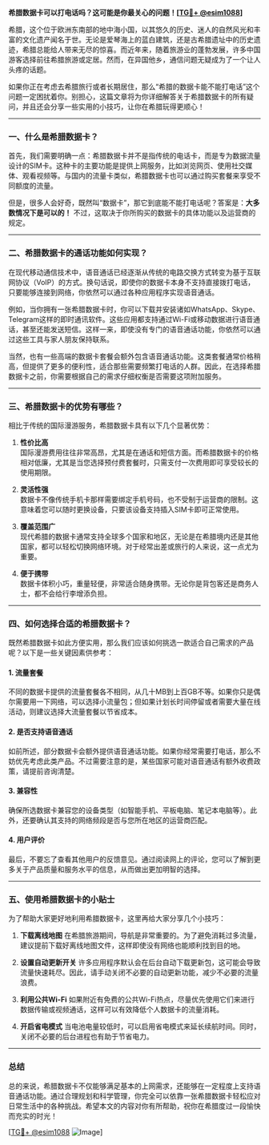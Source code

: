 **希腊数据卡可以打电话吗？这可能是你最关心的问题！[[TG💪+ @esim1088](https://t.me/s/esim1088)]**

希腊，这个位于欧洲东南部的地中海小国，以其悠久的历史、迷人的自然风光和丰富的文化遗产闻名于世。无论是爱琴海上的蓝白建筑，还是古希腊遗址中的历史遗迹，希腊总能给人带来无尽的惊喜。而近年来，随着旅游业的蓬勃发展，许多中国游客选择前往希腊旅游或定居。然而，在异国他乡，通信问题无疑成为了一个让人头疼的话题。

如果你正在考虑去希腊旅行或者长期居住，那么“希腊的数据卡能不能打电话”这个问题一定困扰着你。别担心，这篇文章将为你详细解答关于希腊数据卡的所有疑问，并且还会分享一些实用的小技巧，让你在希腊玩得更顺心！

---

### 一、什么是希腊数据卡？

首先，我们需要明确一点：希腊数据卡并不是指传统的电话卡，而是专为数据流量设计的SIM卡。这种卡的主要功能是提供上网服务，比如浏览网页、使用社交媒体、观看视频等。与国内的流量卡类似，希腊数据卡也可以通过购买套餐来享受不同额度的流量。

但是，很多人会好奇，既然叫“数据卡”，那它到底能不能打电话呢？答案是：**大多数情况下是可以的！** 不过，这取决于你所购买的数据卡的具体功能以及运营商的规定。

---

### 二、希腊数据卡的通话功能如何实现？

在现代移动通信技术中，语音通话已经逐渐从传统的电路交换方式转变为基于互联网协议（VoIP）的方式。换句话说，即使你的数据卡本身不支持直接拨打电话，只要能够连接到网络，你依然可以通过各种应用程序实现语音通话。

例如，当你拥有一张希腊数据卡时，你可以下载并安装诸如WhatsApp、Skype、Telegram这样的即时通讯软件。这些应用都支持通过Wi-Fi或移动数据进行语音通话，甚至还能发送短信。这样一来，即使没有专门的语音通话功能，你依然可以通过这些工具与家人朋友保持联系。

当然，也有一些高端的数据卡套餐会额外包含语音通话功能。这类套餐通常价格稍高，但提供了更多的便利性，适合那些需要频繁打电话的人群。因此，在选择希腊数据卡之前，你需要根据自己的需求仔细权衡是否需要这项附加服务。

---

### 三、希腊数据卡的优势有哪些？

相比于传统的国际漫游服务，希腊数据卡具有以下几个显著优势：

1. **性价比高**  
   国际漫游费用往往非常高昂，尤其是在通话和短信方面。而希腊数据卡的价格相对低廉，尤其是当您选择预付费套餐时，只需支付一次费用即可享受较长的使用期限。

2. **灵活性强**  
   数据卡不像传统手机卡那样需要绑定手机号码，也不受制于运营商的限制。这意味着您可以随时更换设备，只要该设备支持插入SIM卡即可正常使用。

3. **覆盖范围广**  
   现代希腊的数据卡通常支持全球多个国家和地区，无论是在希腊境内还是其他国家，都可以轻松切换网络环境。对于经常出差或旅行的人来说，这一点尤为重要。

4. **便于携带**  
   数据卡体积小巧，重量轻便，非常适合随身携带。无论你是背包客还是商务人士，都不会给行李增添负担。

---

### 四、如何选择合适的希腊数据卡？

既然希腊数据卡如此方便实用，那么我们应该如何挑选一款适合自己需求的产品呢？以下是一些关键因素供参考：

#### 1. 流量套餐
不同的数据卡提供的流量套餐各不相同，从几十MB到上百GB不等。如果你只是偶尔需要用一下网络，可以选择小流量包；但如果计划长时间停留或者需要大量在线活动，则建议选择大流量套餐以节省成本。

#### 2. 是否支持语音通话
如前所述，部分数据卡会额外提供语音通话功能。如果你经常需要打电话，那么不妨优先考虑此类产品。不过需要注意的是，某些国家可能对语音通话有额外收费政策，请提前咨询清楚。

#### 3. 兼容性
确保所选数据卡兼容您的设备类型（如智能手机、平板电脑、笔记本电脑等）。此外，还要确认其支持的网络频段是否与您所在地区的运营商匹配。

#### 4. 用户评价
最后，不要忘了查看其他用户的反馈意见。通过阅读网上的评论，您可以了解到更多关于产品质量和服务水平的信息，从而做出更加明智的选择。

---

### 五、使用希腊数据卡的小贴士

为了帮助大家更好地利用希腊数据卡，这里再给大家分享几个小技巧：

1. **下载离线地图**
   在希腊旅游期间，导航是非常重要的。为了避免消耗过多流量，建议提前下载好离线地图文件，这样即使没有网络也能顺利找到目的地。

2. **设置自动更新开关**
   许多应用程序默认会在后台自动下载更新包，这可能会导致流量快速耗尽。因此，请手动关闭不必要的自动更新功能，减少不必要的流量浪费。

3. **利用公共Wi-Fi**
   如果附近有免费的公共Wi-Fi热点，尽量优先使用它们来进行数据传输或视频通话，这样可以有效降低个人数据卡的流量消耗。

4. **开启省电模式**
   当电池电量较低时，可以启用省电模式来延长续航时间。同时，关闭不必要的后台进程也有助于节省电力。

---

### 总结

总的来说，希腊数据卡不仅能够满足基本的上网需求，还能够在一定程度上支持语音通话功能。通过合理规划和科学管理，你完全可以依靠一张希腊数据卡轻松应对日常生活中的各种挑战。希望本文的内容对你有所帮助，祝你在希腊度过一段愉快而充实的时光！

[[TG💪+ @esim1088](https://t.me/s/esim1088) ![Image](https://i.postimg.cc/4NQfJmqS/Snipaste-2025-05-13-00-14-12.png)]